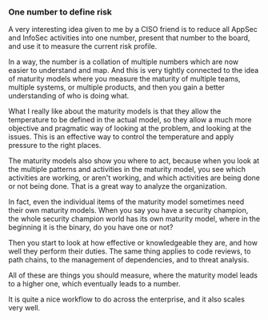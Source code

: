 ### One number to define risk

A very interesting idea given to me by a CISO friend is to reduce all AppSec and InfoSec activities into one number, present that number to the board, and use it to measure the current risk profile.

In a way, the number is a collation of multiple numbers which are now easier to understand and map. And this is very tightly connected to the idea of maturity models where you measure the maturity of multiple teams, multiple systems, or multiple products, and then you gain a better understanding of who is doing what.

What I really like about the maturity models is that they allow the temperature to be defined in the actual model, so they allow a much more objective and pragmatic way of looking at the problem, and looking at the issues.  This is an effective way to control the temperature and apply pressure to the right places.

The maturity models also show you where to act, because when you look at the multiple patterns and activities in the maturity model, you see which activities are working, or aren't working, and which activities are being done or not being done. That is a great way to analyze the organization.

In fact, even the individual items of the maturity model sometimes need their own maturity models. When you say you have a security champion, the whole security champion world has its own maturity model, where in the beginning it is the binary, do you have one or not? 

Then you start to look at how effective or knowledgeable they are, and how well they perform their duties. The same thing applies to code reviews, to path chains, to the management of dependencies, and to threat analysis. 

All of these are things you should measure, where the maturity model leads to a higher one, which eventually leads to a number.

It is quite a nice workflow to do across the enterprise, and it also scales very well.
